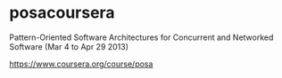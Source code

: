 posacoursera
============

Pattern-Oriented Software Architectures for Concurrent and Networked Software (Mar 4 to Apr 29 2013)

https://www.coursera.org/course/posa
